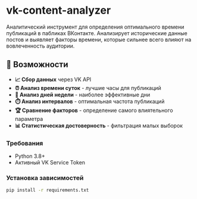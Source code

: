 # vk-content-analyzer

Аналитический инструмент для определения оптимального времени публикаций в пабликах ВКонтакте. Анализирует исторические данные постов и выявляет факторы времени, которые сильнее всего влияют на вовлеченность аудитории.

## 🎯 Возможности

- **📈 Сбор данных** через VK API
- **⏰ Анализ времени суток** - лучшие часы для публикаций
- **📅 Анализ дней недели** - наиболее эффективные дни
- **⏱️ Анализ интервалов** - оптимальная частота публикаций
- **🏆 Сравнение факторов** - определение самого влиятельного параметра
- **📊 Статистическая достоверность** - фильтрация малых выборок

### Требования
- Python 3.8+
- Активный VK Service Token

### Установка зависимостей
```bash
pip install -r requirements.txt

